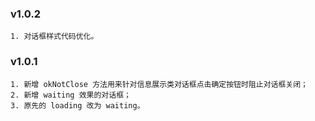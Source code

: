 ### v1.0.2

```
1. 对话框样式代码优化。
```

### v1.0.1

```
1. 新增 okNotClose 方法用来针对信息展示类对话框点击确定按钮时阻止对话框关闭；
2. 新增 waiting 效果的对话框； 
3. 原先的 loading 改为 waiting。
```

